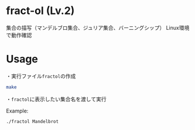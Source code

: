 # fract-ol (Lv.2)

集合の描写（マンデルブロ集合、ジュリア集合、バーニングシップ）
Linux環境で動作確認

# Usage

・実行ファイル`fractol`の作成

```bash
make
```

・`fractol`に表示したい集合名を渡して実行

Example:

```bash
./fractol Mandelbrot
```
